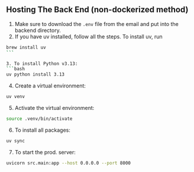 ## Hosting The Back End (non-dockerized method)

1. Make sure to download the `.env` file from the email and put into the backend directory.
2. If you have uv installed, follow all the steps. To install uv, run

````bash
brew install uv
```

3. To install Python v3.13:
```bash
uv python install 3.13
````

4. Create a virtual environment:

```bash
uv venv
```

5. Activate the virtual environment:

```bash
source .venv/bin/activate
```

6. To install all packages:

```bash
uv sync
```

7. To start the prod. server:

```bash
uvicorn src.main:app --host 0.0.0.0 --port 8000
```
